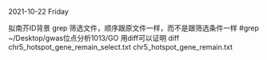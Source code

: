 2021-10-22 Friday

拟南芥ID背景
grep 筛选文件，顺序跟原文件一样，而不是跟筛选条件一样 #grep
~/Desktop/gwas位点分析1013/GO
用diff可以证明
diff chr5_hotspot_gene_remain_select.txt chr5_hotspot_gene_remain.txt